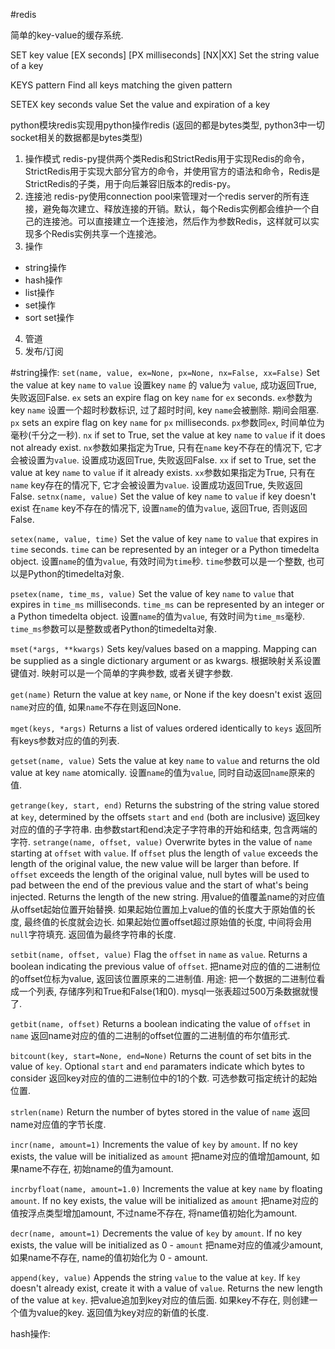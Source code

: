 #redis

简单的key-value的缓存系统.

SET key value [EX seconds] [PX milliseconds] [NX|XX]
Set the string value of a key

KEYS pattern
Find all keys matching the given pattern

SETEX key seconds value
Set the value and expiration of a key

python模块redis实现用python操作redis
(返回的都是bytes类型, python3中一切socket相关的数据都是bytes类型)
1. 操作模式
redis-py提供两个类Redis和StrictRedis用于实现Redis的命令，StrictRedis用于实现大部分官方的命令，并使用官方的语法和命令，Redis是StrictRedis的子类，用于向后兼容旧版本的redis-py。
2. 连接池
redis-py使用connection pool来管理对一个redis server的所有连接，避免每次建立、释放连接的开销。默认，每个Redis实例都会维护一个自己的连接池。可以直接建立一个连接池，然后作为参数Redis，这样就可以实现多个Redis实例共享一个连接池。
3. 操作
- string操作
- hash操作
- list操作
- set操作
- sort set操作
4. 管道
5. 发布/订阅

#string操作:
`set(name, value, ex=None, px=None, nx=False, xx=False)`
Set the value at key ``name`` to ``value``
设置key `name` 的 value为 `value`, 成功返回True, 失败返回False.
    ``ex`` sets an expire flag on key ``name`` for ``ex`` seconds.
    `ex`参数为key `name` 设置一个超时秒数标识, 过了超时时间, key `name`会被删除. 期间会阻塞.
    ``px`` sets an expire flag on key ``name`` for ``px`` milliseconds.
    `px`参数同`ex`, 时间单位为毫秒(千分之一秒).
    ``nx`` if set to True, set the value at key ``name`` to ``value`` if it
        does not already exist.
    `nx`参数如果指定为True, 只有在`name` key不存在的情况下, 它才会被设置为`value`. 设置成功返回True, 失败返回False.
    ``xx`` if set to True, set the value at key ``name`` to ``value`` if it
        already exists.
    `xx`参数如果指定为True, 只有在`name` key存在的情况下, 它才会被设置为`value`. 设置成功返回True, 失败返回False.
`setnx(name, value)`
Set the value of key ``name`` to ``value`` if key doesn't exist
在`name` key不存在的情况下, 设置`name`的值为`value`, 返回True, 否则返回False.

`setex(name, value, time)`
    Set the value of key ``name`` to ``value`` that expires in ``time``
    seconds. ``time`` can be represented by an integer or a Python
    timedelta object.
    设置`name`的值为`value`, 有效时间为`time`秒. `time`参数可以是一个整数, 也可以是Python的timedelta对象.

`psetex(name, time_ms, value)`
    Set the value of key ``name`` to ``value`` that expires in ``time_ms``
    milliseconds. ``time_ms`` can be represented by an integer or a Python
    timedelta object.
    设置`name`的值为`value`, 有效时间为`time_ms`毫秒. `time_ms`参数可以是整数或者Python的timedelta对象.

`mset(*args, **kwargs)`
    Sets key/values based on a mapping. Mapping can be supplied as a single
    dictionary argument or as kwargs.
    根据映射关系设置键值对. 映射可以是一个简单的字典参数, 或者关键字参数.
    
`get(name)`
    Return the value at key ``name``, or None if the key doesn't exist
    返回`name`对应的值, 如果`name`不存在则返回None.

`mget(keys, *args)`
    Returns a list of values ordered identically to ``keys``
    返回所有keys参数对应的值的列表.

`getset(name, value)`
    Sets the value at key ``name`` to ``value``
    and returns the old value at key ``name`` atomically.
    设置`name`的值为`value`, 同时自动返回`name`原来的值.
    
`getrange(key, start, end)`
    Returns the substring of the string value stored at ``key``,
    determined by the offsets ``start`` and ``end`` (both are inclusive)
    返回key对应的值的子字符串. 由参数start和end决定子字符串的开始和结束, 包含两端的字符.
`setrange(name, offset, value)`
    Overwrite bytes in the value of ``name`` starting at ``offset`` with
    ``value``. If ``offset`` plus the length of ``value`` exceeds the
    length of the original value, the new value will be larger than before.
    If ``offset`` exceeds the length of the original value, null bytes
    will be used to pad between the end of the previous value and the start
    of what's being injected.
    Returns the length of the new string.
    用value的值覆盖name的对应值从offset起始位置开始替换. 如果起始位置加上value的值的长度大于原始值的长度, 最终值的长度就会边长. 如果起始位置offset超过原始值的长度, 中间将会用`null`字符填充.
    返回值为最终字符串的长度.

`setbit(name, offset, value)`
    Flag the ``offset`` in ``name`` as ``value``. Returns a boolean
    indicating the previous value of ``offset``.
    把name对应的值的二进制位的offset位标为value, 返回该位置原来的二进制值.
    用途: 把一个数据的二进制位看成一个列表, 存储序列和True和False(1和0).
    mysql一张表超过500万条数据就慢了.

`getbit(name, offset)`
    Returns a boolean indicating the value of ``offset`` in ``name``
    返回name对应的值的二进制的offset位置的二进制值的布尔值形式.

`bitcount(key, start=None, end=None)`
    Returns the count of set bits in the value of ``key``.  Optional
    ``start`` and ``end`` paramaters indicate which bytes to consider 
    返回key对应的值的二进制位中的1的个数. 可选参数可指定统计的起始位置.   

`strlen(name)`
    Return the number of bytes stored in the value of ``name``
    返回name对应值的字节长度.

`incr(name, amount=1)`
    Increments the value of ``key`` by ``amount``.  If no key exists,
    the value will be initialized as ``amount``
    把name对应的值增加amount, 如果name不存在, 初始name的值为amount.

`incrbyfloat(name, amount=1.0)`
    Increments the value at key ``name`` by floating ``amount``.
    If no key exists, the value will be initialized as ``amount``
    把name对应的值按浮点类型增加amount, 不过name不存在, 将name值初始化为amount.

`decr(name, amount=1)`
    Decrements the value of ``key`` by ``amount``.  If no key exists,
    the value will be initialized as 0 - ``amount``
    把name对应的值减少amount, 如果name不存在, name的值初始化为 0 - amount.

`append(key, value)`
    Appends the string ``value`` to the value at ``key``. If ``key``
    doesn't already exist, create it with a value of ``value``.
    Returns the new length of the value at ``key``.
    把value追加到key对应的值后面. 如果key不存在, 则创建一个值为value的key.
    返回值为key对应的新值的长度.


hash操作:


